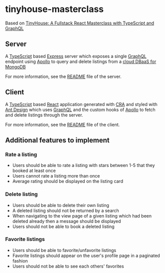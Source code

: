 # tinyhouse-masterclass

Based on [TinyHouse: A Fullstack React Masterclass with TypeScript and GraphQL](https://www.newline.co/tinyhouse)

## Server

A [TypeScript](https://www.typescriptlang.org) based [Express](https://expressjs.com) server which exposes a single [GraphQL](https://graphql.org) endpoint using [Apollo](https://www.apollographql.com) to query and delete listings from a [cloud DBaaS for MongoDB](https://cloud.mongodb.com)

For more information, see the [README](server/README.md) file of the server.

## Client

A [TypeScript](https://www.typescriptlang.org) based [React](https://reactjs.org) application generated with [CRA](https://github.com/facebook/create-react-app) and styled with [Ant Design](https://ant.design) which uses [GraphQL](https://graphql.org) and the custom hooks of [Apollo](https://www.apollographql.com) to fetch and delete listings through the server.

For more information, see the [README](client/README.md) file of the client.

## Additional features to implement

### Rate a listing

-   Users should be able to rate a listing with stars between 1-5 that they booked at least once
-   Users cannot rate a listing more than once
-   Average rating should be displayed on the listing card

### Delete listing

-   Users should be able to delete their own listing
-   A deleted listing should not be returned by a search
-   When navigating to the view page of a given listing which had been deleted already then a message should be displayed
-   Users should not be able to book a deleted listing

### Favorite listings

-   Users should be able to favorite/unfavorite listings
-   Favorite listings should appear on the user's profile page in a paginated fashion
-   Users should not be able to see each others' favorites
